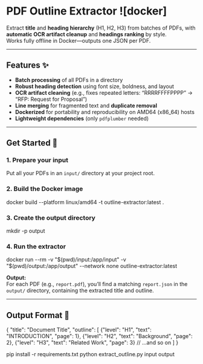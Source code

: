 # PDF Outline Extractor ![docker]

Extract **title** and **heading hierarchy** (H1, H2, H3) from batches of PDFs, with **automatic OCR artifact cleanup** and **headings ranking** by style.  
Works fully offline in Docker—outputs one JSON per PDF.

---

## Features ✨

- **Batch processing** of all PDFs in a directory
- **Robust heading detection** using font size, boldness, and layout
- **OCR artifact cleaning** (e.g., fixes repeated letters: “RRRRFFFFPPPP” → “RFP: Request for Proposal”)
- **Line merging** for fragmented text and **duplicate removal**
- **Dockerized** for portability and reproducibility on AMD64 (x86_64) hosts
- **Lightweight dependencies** (only `pdfplumber` needed)

---

## Get Started 🚀

### 1. Prepare your input

Put all your PDFs in an `input/` directory at your project root.

### 2. Build the Docker image

docker build --platform linux/amd64 -t outline-extractor:latest .

### 3. Create the output directory

mkdir -p output

### 4. Run the extractor

docker run --rm -v "$(pwd)/input:/app/input" -v "$(pwd)/output:/app/output" --network none outline-extractor:latest

**Output:**  
For each PDF (e.g., `report.pdf`), you’ll find a matching `report.json` in the `output/` directory, containing the extracted title and outline.

---

## Output Format 📜

{
"title": "Document Title",
"outline": [
{"level": "H1", "text": "INTRODUCTION", "page": 1},
{"level": "H2", "text": "Background", "page": 2},
{"level": "H3", "text": "Related Work", "page": 3}
// ...and so on
]
}

pip install -r requirements.txt
python extract_outline.py input output
